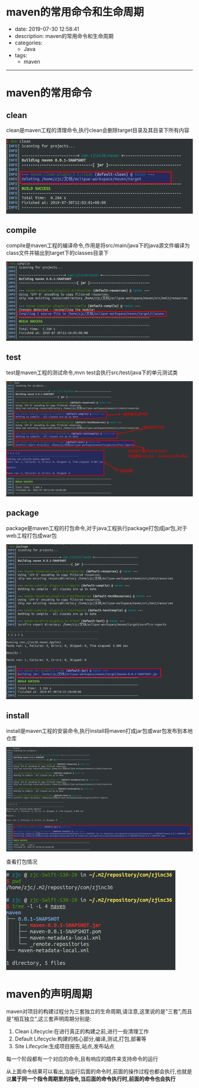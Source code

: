 #   maven的常用命令和生命周期
+ date: 2019-07-30 12:58:41
+ description: maven的常用命令和生命周期
+ categories:
  - Java
+ tags:
  - maven
---
#   maven的常用命令
##  clean
clean是maven工程的清理命令,执行clean会删除target目录及其目录下所有内容

![](../images/20190730003.png)


##  compile
compile是maven工程的编译命令,作用是将src/main/java下的java源文件编译为class文件并输出到target下的classes目录下

![](../images/20190730002.png)


##  test
test是maven工程的测试命令,mvn test会执行src/test/java下的单元测试类

![](../images/20190730004.png)


##  package
package是maven工程的打包命令,对于java工程执行package打包成jar包,对于web工程打包成war包

![](../images/20190730005.png)


##  install
install是maven工程的安装命令,执行install将maven打成jar包或war包发布到本地仓库

![](../images/20190730006.png)


查看打包情况

![](../images/20190730007.png)



#   maven的声明周期
maven对项目的构建过程分为三套独立的生命周期,请注意,这里说的是"三套",而且是"相互独立",这三套声明周期分别是:
1.  Clean Lifecycle:在进行真正的构建之前,进行一些清理工作
2.  Default Lifecycle:构建的核心部分,编译,测试,打包,部署等
3.  Site Lifecycle:生成项目报告,站点,发布站点

每一个阶段都有一个对应的命令,且有响应的插件来支持命令的运行

从上面命令结果可以看出,当运行后面的命令时,前面的操作过程也都会执行,也就是说**属于同一个指令周期里的指令,当后面的命令执行时,前面的命令也会执行**
